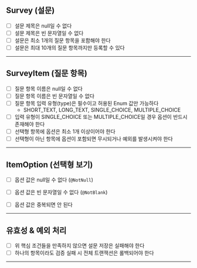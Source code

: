 ## Survey (설문)
- [ ] 설문 제목은 null일 수 없다
- [ ] 설문 제목은 빈 문자열일 수 없다
- [ ] 설문은 최소 1개의 질문 항목을 포함해야 한다
- [ ] 설문은 최대 10개의 질문 항목까지만 등록할 수 있다

---

## SurveyItem (질문 항목)

- [ ] 질문 항목 이름은 null일 수 없다 
- [ ] 질문 항목 이름은 빈 문자열일 수 없다 
- [ ] 질문 항목 입력 유형(type)은 필수이고 허용된 Enum 값만 가능하다
  - SHORT_TEXT, LONG_TEXT, SINGLE_CHOICE, MULTIPLE_CHOICE
- [ ] 입력 유형이 SINGLE_CHOICE 또는 MULTIPLE_CHOICE일 경우 옵션이 반드시 존재해야 한다
- [ ] 선택형 항목에 옵션은 최소 1개 이상이어야 한다
- [ ] 선택형이 아닌 항목에 옵션이 포함되면 무시되거나 예외를 발생시켜야 한다

---

## ItemOption (선택형 보기)

- [ ] 옵션 값은 null일 수 없다 (`@NotNull`)
- [ ] 옵션 값은 빈 문자열일 수 없다 (`@NotBlank`)
- [ ] 옵션 값은 중복되면 안 된다


---

## 유효성 & 예외 처리

- [ ] 위 핵심 조건들을 만족하지 않으면 설문 저장은 실패해야 한다
- [ ] 하나의 항목이라도 검증 실패 시 전체 트랜잭션은 롤백되어야 한다

---


